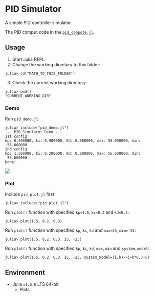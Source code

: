 # PID Simulator

A simple PID controller simulator.

The PID comput code in the [`pid_compute.jl`](/pid_compute.jl).

## Usage

1. Start Julia REPL.
2. Change the working dircetory to this folder:
```julia-repl
julia> cd("PATH_TO_THIS_FOLDER")
```
3. Check the current working directory:
```julia-repl
julia> pwd()
"CURRENT_WORKING_DIR"
```

### Demo

Run `pid_demo.jl`:
```julia-repl
julia> include("pid_demo.jl")
--- PID Simulator Demo ---
1st config:
kp: 0.400000, ki: 0.900000, Kd: 0.500000, max: 55.000000, min: -55.000000
2nd config:
kp: 1.500000, ki: 0.200000, Kd: 0.500000, max: 55.000000, min: -55.000000
Done!
```

![](https://i.imgur.com/BWwxOPX.png)

### Plot
Include `pid_plot.jl` first:
```julia-repl
julia> include("pid_plot.jl")
```

Run `plot()` function with specified `kp=1.5`, `ki=0.2` and `kd=0.3`:
```julia-repl
julia> plot(1.5, 0.2, 0.3)
```

Run `plot()` function with specified `kp`, `ki`, `kd` and `max=25`, `min=-25`:
```julia-repl
julia> plot(1.5, 0.2, 0.3, 25, -25)
```

Run `plot()` function with specified `kp`, `ki`, `kd`, `max`, `min` and `system_model`:
```julia-repl
julia> plot(1.5, 0.2, 0.3, 25, -25, system_model=(i,b)->i+b*0.7+5)
```

## Environment

- Julia `v1.6.6` LTS 64-bit
  - Plots